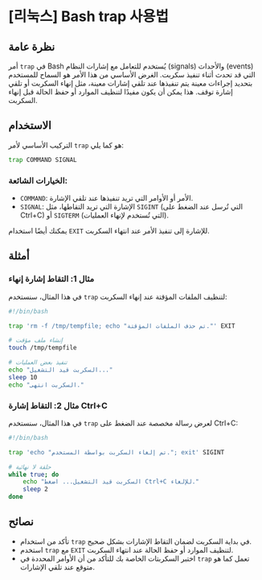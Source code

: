 # [리눅스] Bash trap 사용법

## نظرة عامة
أمر `trap` في Bash يُستخدم للتعامل مع إشارات النظام (signals) والأحداث (events) التي قد تحدث أثناء تنفيذ سكربت. الغرض الأساسي من هذا الأمر هو السماح للمستخدم بتحديد إجراءات معينة يتم تنفيذها عند تلقي إشارات معينة، مثل إنهاء السكربت أو تلقي إشارة توقف. هذا يمكن أن يكون مفيدًا لتنظيف الموارد أو حفظ الحالة قبل إنهاء السكربت.

## الاستخدام
التركيب الأساسي لأمر `trap` هو كما يلي:

```bash
trap COMMAND SIGNAL
```

### الخيارات الشائعة:
- `COMMAND`: الأمر أو الأوامر التي تريد تنفيذها عند تلقي الإشارة.
- `SIGNAL`: الإشارة التي تريد التقاطها، مثل `SIGINT` (التي تُرسل عند الضغط على Ctrl+C) أو `SIGTERM` (التي تُستخدم لإنهاء العمليات).

يمكنك أيضًا استخدام `EXIT` للإشارة إلى تنفيذ الأمر عند انتهاء السكربت.

## أمثلة
### مثال 1: التقاط إشارة إنهاء
في هذا المثال، سنستخدم `trap` لتنظيف الملفات المؤقتة عند إنهاء السكربت:

```bash
#!/bin/bash

trap 'rm -f /tmp/tempfile; echo "تم حذف الملفات المؤقتة."' EXIT

# إنشاء ملف مؤقت
touch /tmp/tempfile

# تنفيذ بعض العمليات
echo "السكربت قيد التشغيل..."
sleep 10
echo "السكربت انتهى."
```

### مثال 2: التقاط إشارة Ctrl+C
في هذا المثال، سنستخدم `trap` لعرض رسالة مخصصة عند الضغط على Ctrl+C:

```bash
#!/bin/bash

trap 'echo "تم إلغاء السكربت بواسطة المستخدم."; exit' SIGINT

# حلقة لا نهائية
while true; do
    echo "السكربت قيد التشغيل... اضغط Ctrl+C للإلغاء."
    sleep 2
done
```

## نصائح
- تأكد من استخدام `trap` في بداية السكربت لضمان التقاط الإشارات بشكل صحيح.
- استخدم `trap` مع `EXIT` لتنظيف الموارد أو حفظ الحالة عند انتهاء السكربت.
- اختبر السكربتات الخاصة بك للتأكد من أن الأوامر المحددة في `trap` تعمل كما هو متوقع عند تلقي الإشارات.